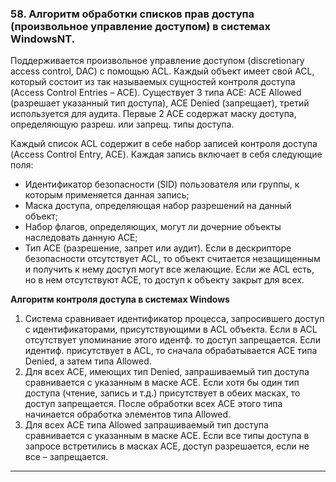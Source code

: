 ### 58. Алгоритм обработки списков прав доступа (произвольное управление доступом) в системах WindowsNT.

Поддерживается произвольное управление доступом (discretionary access control, DAC) с помощью ACL. Каждый объект имеет свой ACL, который состоит из так называемых сущностей контроля доступа (Access Control Entries – ACE). Существует 3 типа ACE: ACE Allowed (разрешает указанный тип доступа), ACE Denied (запрещает), третий используется для аудита. Первые 2 ACE содержат маску доступа, определяющую разреш. или запрещ. типы доступа.

Каждый список ACL содержит в себе набор записей контроля доступа (Access Control Entry, ACE). Каждая запись включает в себя следующие поля:
- Идентификатор безопасности (SID) пользователя или группы, к которым применяется данная запись;
- Маска доступа, определяющая набор разрешений на данный объект;
- Набор флагов, определяющих, могут ли дочерние объекты наследовать данную ACE;
- Тип ACE (разрешение, запрет или аудит).
Если в дескрипторе безопасности отсутствует ACL, то объект считается незащищенным и получить к нему доступ могут все желающие. Если же ACL есть, но в нем отсутствуют ACE, то доступ к объекту закрыт для всех.

**Алгоритм контроля доступа в системах Windows**
1. Система сравнивает идентификатор процесса, запросившего доступ с идентификаторами, присутствующими в ACL объекта. Если в ACL отсутствует упоминание этого идентф. то доступ запрещается. Если идентиф. присутствует в ACL, то сначала обрабатывается ACЕ типа Denied, а затем типа Allowed.
2. Для всех ACЕ, имеющих тип Denied, запрашиваемый тип доступа сравнивается с указанным в маске ACЕ. Если хотя бы один тип доступа (чтение, запись и т.д.) присутствует в обеих масках, то доступ запрещается. После обработки всех ACЕ этого типа начинается обработка элементов типа Allowed.
3. Для всех ACЕ типа Allowed запрашиваемый тип доступа сравнивается с указанным в маске ACЕ. Если все типы доступа в запросе встретились в масках ACЕ, доступ разрешается, если не все – запрещается.

___
